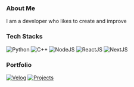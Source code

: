 ### About Me

 I am a developer who likes to create and improve

### Tech Stacks

![Python](https://img.shields.io/badge/Python-3776AB?style=flat-square&logo=Python&logoColor=white)
![C++](https://img.shields.io/badge/C++-00599C?style=flat-square&logo=c%2B%2B&logoColor=white)
![NodeJS](https://img.shields.io/badge/NodeJS-339933?style=flat-square&logo=node.js&logoColor=white)
![ReactJS](https://img.shields.io/badge/ReactJS-61DAFB?style=flat-square&logo=React&logoColor=white)
![NextJS](https://img.shields.io/badge/NextJS-000000?style=flat-square&logo=Next.js&logoColor=white)

### Portfolio

[![Velog](https://img.shields.io/badge/Velog-20C997?style=flat-square&logo=Velog&logoColor=white)](https://velog.io/@sinclairr)
[![Projects](https://img.shields.io/badge/Projects-181717?style=flat-square&logo=GitHub&logoColor=white)](https://github.com/sinclairr08/project-descriptions)


<!-- ![sinclairr08 Top Langs](https://github-readme-stats.vercel.app/api/top-langs/?username=sinclairr08&layout=compact) -->
